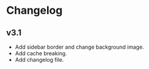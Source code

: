 # Changelog

## v3.1

- Add sidebar border and change background image.
- Add cache breaking.
- Add changelog file.
